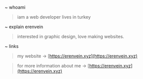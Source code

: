 ~ whoami
> iam a web developer lives in turkey

~ explain erenvein
> interested in graphic design, love making websites.

~ links
> my website -> [https://erenvein.xyz](https://erenvein.xyz)

> for more information about me -> [https://erenvein.xyz](https://erenvein.xyz)
